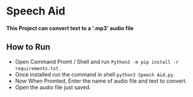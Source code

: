 # Speech Aid

#### This Project can convert text to a '.mp3' audio file 

## How to Run
- Open Command Promt / Shell and run ``` Python3 -m pip install -r requirements.txt ``` .
- Once installed run the command in shell ``` python3 Speech Aid.py ```.
- Now When Promted, Enter the name of audio file and text to convert.
- Open the audio file just saved.
